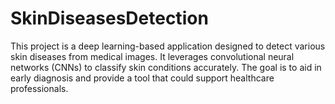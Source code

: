 # SkinDiseasesDetection
This project is a deep learning-based application designed to detect various skin diseases from medical images. It leverages convolutional neural networks (CNNs) to classify skin conditions accurately. The goal is to aid in early diagnosis and provide a tool that could support healthcare professionals.
